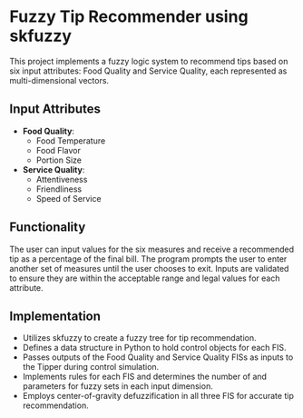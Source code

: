 # Fuzzy Tip Recommender using skfuzzy

This project implements a fuzzy logic system to recommend tips based on six input attributes: Food Quality and Service Quality, each represented as multi-dimensional vectors. 

## Input Attributes
- **Food Quality**: 
  - Food Temperature
  - Food Flavor
  - Portion Size
- **Service Quality**: 
  - Attentiveness
  - Friendliness
  - Speed of Service

## Functionality
The user can input values for the six measures and receive a recommended tip as a percentage of the final bill. The program prompts the user to enter another set of measures until the user chooses to exit. Inputs are validated to ensure they are within the acceptable range and legal values for each attribute.

## Implementation
- Utilizes skfuzzy to create a fuzzy tree for tip recommendation.
- Defines a data structure in Python to hold control objects for each FIS.
- Passes outputs of the Food Quality and Service Quality FISs as inputs to the Tipper during control simulation.
- Implements rules for each FIS and determines the number of and parameters for fuzzy sets in each input dimension.
- Employs center-of-gravity defuzzification in all three FIS for accurate tip recommendation.

